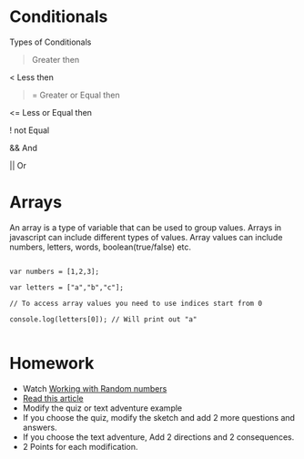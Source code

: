 # Conditionals 

 Types of Conditionals

> Greater then

< Less then

>= Greater or Equal then

<= Less or Equal then

! not Equal

&& And

|| Or


# Arrays

An array is a type of variable that can be used to group values. Arrays in javascript can include different types of values. Array values can include numbers, letters, words, boolean(true/false) etc.

```

var numbers = [1,2,3];

var letters = ["a","b","c"];

// To access array values you need to use indices start from 0

console.log(letters[0]); // Will print out "a"


```


# Homework

* Watch [Working with Random numbers](https://vimeo.com/235370502)
* [Read this article](https://www.theatlantic.com/technology/archive/2017/09/saving-the-world-from-code/540393/)
* Modify the quiz or text adventure example
 * If you choose the quiz, modify the sketch and add 2 more questions and answers.
 * If you choose the text adventure, Add 2 directions and 2 consequences.
 * 2 Points for each modification.
